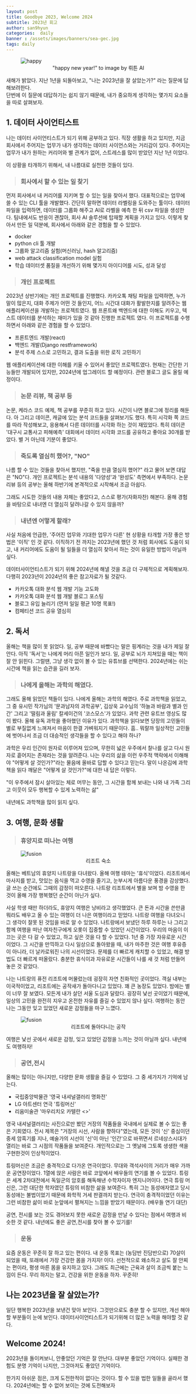 ```yaml
---
layout: post
title: Goodbye 2023, Welcome 2024 
subtitle: 2023년 회고
author: san9hyun
categories:  daily
banner : /assets/images/banners/sea-gec.jpg
tags: daily
---
```


<figure>
  <img src="/assets/images/contents/daily/2023/happy.png" alt="happy">
  <figcaption style="text-align:center;" >"happy new year!" to image by 뤼튼 AI</figcaption>
</figure>


새해가 밝았다. 지난 1년을 되돌아보고, "나는 2023년을 잘 살았는가?" 라는 질문에 답해보려한다.<br>
단번에 이 질문에 대답하기는 쉽지 않기 때문에, 내가 중요하게 생각하는 몇가지 요소들을 따로 살펴보자.

## 1. 데이터 사이언티스트
나는 데이터 사이언티스트가 되기 위해 공부하고 있다. 
직장 생활을 하고 있지만, 지금 회사에서 주어지는 업무가 내가 생각하는 데이터 사이언스와는 거리감이 있다.
주어지는 업무가 내가 원하는 커리어와 별 관계가 없어, 스트레스를 많이 받았던 지난 1년 이었다.

이 상황을 타개하기 위해서, 내 나름대로 실천한 것들이 있다.

> ### 회사에서 할 수 있는 일 찾기

먼저 회사에서 내 커리어를 지키며 할 수 있는 일을 찾아서 했다. 대표적으로는 업무에 쓸 수 있는 CLI 툴을 개발했다.
간단히 말하면 데이터 라벨링을 도와주는 툴이다. 데이터 파일을 입력하면, 데이터를 그룹화 해주고 AI로 라벨을 예측 한 뒤 csv 파일을 생성한다. 
팀내에서도 반응이 괜찮아, 회사 AI 솔루션에 탑재할 계획을 가지고 있다. 이렇게 찾아서 만든 일 덕분에, 회사에서 아래와 같은 경험을 할 수 있었다.

- docker 
- python cli 툴 개발
- 그룹화 알고리즘 실험(머신러닝, hash 알고리즘)
- web attack classification model 실험
- 학습 데이터셋 품질을 개선하기 위해 몇가지 아이디어를 시도, 성과 달성

> ### 개인 프로젝트

2023년 상반기에는 개인 프로젝트를 진행했다. 카카오톡 채팅 파일을 입력하면, 누가 말이 많은지, 대화 주제가 어떤 것 들인지, 어느 시간대 대화가 활발한지를
알려주는 웹 애플리케이션을 개발하는 프로젝트였다. 웹 프론트왜 백엔드에 대한 이해도 키우고, 텍스트 데이터를 분석하는 재미가 있을 것 같아 진행한 프로젝트 였다.
이 프로젝트를 수행하면서 아래와 같은 경험을 할 수 있었다.

- 프론트엔드 개발(react)
- 백엔드 개발(Django restframework)
- 분석 주제 스스로 고민하고, 결과 도출을 위한 로직 고민하기

웹 애플리케이션에 대한 이해를 키울 수 있어서 좋았던 프로젝트였다. 
현재는 간단한 기능들만 개발되어 있지만, 2024년에 업그레이드 할 예정이다. 관련 블로그 글도 올릴 예정이다.

> ### 논문 리뷰, 책 공부 등 

논문, 케라스 코드 예제, 책 공부를 꾸준히 하고 있다. 시간이 나면 블로그에 정리를 해둔다.
아 그리고 데이콘, 캐글에 있는 분석 코드들을 살펴보기도 했다. 특히 시각화 쪽 코드를 따라 작성해보고, 응용해서 다른 데이터를 시각화 하는 것이 재밌었다.
특히 데이콘 '대구시 교통사고 피해예측' 대회에서 데이터 시각화 코드를 공유하고 좋아요 30개를 받았다. 별 거 아닌데 기분이 좋았다.  

> ### 죽도록 열심히 했어?, "NO"

나름 할 수 있는 것들을 찾아서 했지만, "죽을 만큼 열심히 했어?" 라고 물어 보면 대답은 "NO"다.
개인 프로젝트는 분석 내용의 '다양성'과 '완성도' 측면에서 부족하다. 논문 리뷰 등의 공부는 올해 하반기에 본격적으로 시작해서 조금 아쉽다.

그래도 시도한 것들의 내용 자체는 좋았다고, 스스로 평가(자화자찬) 해본다.
올해 경험을 바탕으로 내녀엔 더 열심히 달려나갈 수 있지 않을까?

> ### 내년엔 어떻게 할래?

사실 처음에 언급한, '주어진 업무와 기대한 업무가 다른' 현 상황을 타개할 가장 좋은 방법은 '이직' 인 것 같다.
이직하기 전 까지는 2023년에 했던 것 처럼 회사에도 도움이 되고, 
내 커리어에도 도움이 될 일들을 더 열심히 찾아서 하는 것이 유일한 방법이 아닐까 싶다. 

데이터사이언티스트가 되기 위해 2024년에 해낼 것을 조금 더 구체적으로 계획해보자. 다행히 2023년이 2024년의 좋은 참고자료가 될 것같다.
- 카카오톡 대화 분석 웹 개발 기능 고도화
- 카카오톡 대화 분석 웹 개발 블로그 포스팅
- 블로그 유입 늘리기 (먼저 일일 평균 10명 목표!)
- 컴페티션 코드 공유 열심히

## 2. 독서
올해는 책을 많이 못 읽었다. 일, 공부 때문에 바빴다는 말은 핑계라는 것을 내가 제일 잘안다. 
아직 '독서'는 나에게 머리 아픈 일인가 보다. 일, 공부로 뇌가 지쳐있을 때는 책이 잘 안 읽힌다. 
그럴땐, 그냥 생각 없이 볼 수 있는 유튜브를 선택한다. 2024년에는 쉬는 시간에 책을 읽는 습관을 길러 보자.

> ### 나에게 올해는 과학의 해였다.

그래도 올해 읽었던 책들이 있다. 나에게 올해는 과학의 해였다. 주로 과학책을 읽었고, 그 중 유시민 작가님의 '문과남자의 과학공부', 김상욱 교수님의 '하늘과 바람과 별과 인간' 그리고 '떨림과 울림'
칼세이건의 '코스모스'가 있었다. 과학 관련 유트브 영상도 많이 봤다. 올해 유독 과학을 좋아했던 이유가 있다. 
과학책을 읽다보면 당장의 고민들이 별로 부질없게 느껴져서 마음이 한결 가벼워지기 때문이다. 
흠.. 뭐랄까 일상적인 고민들에 벗어나서 조금 더 대승적인 생각들을 할 수 있다고 해야 하나? 

과학은 우리 인간이 원자로 이루어져 있으며, 무한히 넓은 우주에서 찰나를 살고 다시 원자로 흩어지는
존재라는 것을 알려준다. 나는 우리의 삶을 이런 우주적 맥락에서 이해해야 "어떻게 살 것인가?"라는 물음에 올바로 답할 수 있다고 믿는다.
말이 나온김에 과학책을 읽다 깨달은 "어떻게 살 것인가?"에 대한 내 답은 이렇다.

"이 우주에서 잠시 살아있는 체로 머무는 동안, 그 시간을 함께 보내는 나와 내 가족 그리고 이웃이 모두 행복할 수 있게 노력하는 삶"

내년에도 과학책을 많이 읽지 싶다. 

## 3. 여행, 문화 생활

> ### 휴양지로 떠나는 여행

<figure>
  <img src="/assets/images/contents/daily/2023/fusion.jpg" alt="fusion">
  <figcaption style="text-align:center;" >리조트 숙소</figcaption>
</figure>

올해는 베트남의 휴양지 나트랑을 다녀왔다. 올해 여행 테마는 '휴식'이었다. 리조트에서 마사지를 받고, 맛있는 음식을 먹고
수영을 즐기고, 눈부시게 아름다운 풍경을 감상했다. 글 쓰는 순간에도 그때의 감정이 떠오른다. 
나트랑 리조트에서 별을 보며 밤 수영을 한 것이 올해 가장 행복했던 순간이 아닌가 싶다.

사실 학생 때만 하더라도, 휴양지 여행은 낭비라고 생각했었다. 큰 돈과 시간을 쓴만큼 뭐라도 배우고 올 수 있는 여행이 
더 나은 여행이라고 믿었다. 나트랑 여행을 다녀오니 그 생각이 잘못 된 것임을 바로 알 수 있었다. 
나트랑에서 보냈던 하루 하루는 나 그리고 함께 여행을 떠난 여자친구에게 오롯이 집중할 수 있었던 시간이었다. 
우리의 마음이 이끄는 곳은 다 갈 수 있었고, 하고 싶은 것을 다 할 수 있었다. 1년 중 가장 자유로운 시간이었다.
그 시간을 만끽하고 다시 일상으로 돌아왔을 때, 내가 마주한 것은 여행 후유증이 아니라, 더 날카로워진 나의 시선이었다.
문제를 더 빠르게 캐치할 수 있었고, 해결 방법도 더 빠르게 떠올랐다. 
충분한 휴식이과 자유로운 시간들이 나를 새 것 처럼 만들어 놓은 것 같았다. 

나는 나트랑의 퓨전 리조트에 머물렀는데 굉장히 자연 친화적인 곳이었다. 객실 내부는 이국적이었고, 
리조트에는 공작새가 돌아다니고 있었다. 꽤 큰 농장도 있었다. 밤에는 별이 너무 잘 보였다. 모든게 내가 살던 서울 도심과 달랐다. 
굉장히 낯선 곳이었기 때문에, 일상의 고민을 완전히 지우고 온전한 자유를 즐길 수 있었지 않나 싶다. 
여행하는 동안 나는 그동안 잊고 있었던 새로운 감정들을 마구 느꼈다. 

<figure>
  <img src="/assets/images/contents/daily/2023/fusion2.webp" alt="fusion">
  <figcaption style="text-align:center;" >리조트에 돌아다니는 공작</figcaption>
</figure>

여행은 낯선 곳에서 새로운 감정, 잊고 있었던 감정을 느끼는 것이 아닐까 싶다.
내년에도 여행하자!

> ### 공연,전시

올해는 많이는 아니지만, 다양한 문화 생활을 즐길 수 있었다. 그 중 세가지가 기억에 남는다. 
- 국립중앙박물관 '영국 내셔널갤러리 명화전' 
- LG 아트센터 연극 '튜링머신'
- 리움미술관 '마우리치오 카텔란 <<WE>>'

영국 내셔널갤러리는 사진으로만 봤던 거장의 작품들을 국내에서 실제로 볼 수 있는 좋은 기회였다.
전시 제목은 "거장의 시선, 사람을 향하다"였는데, 모든 것이 '신' 중심이던 중세 암흑기를 지나, 
예술가의 시선이 '신'이 아닌 '인간'으로 바뀌면서 르네상스시대가 열리는 바로 그 시점의 작품들을 보여준다.
개인적으로는 그 옛날에 그토록 생생한 색을 구현한것이 인상적이었다.

튜링머신은 조금은 충격적으로 다가온 연극이었다. 무대와 객석사이의 거리가 매우 가까운 공연장이었다. 
1열에 앉은 사람은 바로 코앞에서 배우들의 연기를 볼 수 있었다. 튜링은 세계 2차대전에서 독일군의 암호를 해독해낸 
수학자이자 엔지니어이다. 연극 튜링 머신은, 그런 대단한 학자였던 튜링의 비참한 삶을 보여준다. 
특히 그는 동성애자였고 당시 동성애는 불법이었기 때문에 화학적 거세 판결까지 받는다. 
연극이 충격적이었던 이유는 그런 비참한 삶이 바로 눈앞에서 펼쳐지는 느낌을 받았기 때문이다. (배우들 연기 대단)

공연, 전시를 보는 것도 겪어보지 못한 새로운 감정을 만날 수 있다는 점에서 여행과 비슷한 것 같다. 
내년에도 좋은 공연,전시를 찾아 볼 수 있기를!

> ### 운동

요즘 운동은 꾸준히 잘 하고 있는 편이다.
내 운동 목표는 (농담반 진담반으로) 70살이 되었을 때, 또래에서 가장 건강한 몸을 가지자! 이다.
선천적으로 왜소하고 살도 잘 안찌는 편이라, 평생 마른 몸을 유지하고 있다.
그래도 최근에는 근육과 살이 조금씩 붙는 느낌이 든다. 무리 하지는 말고, 건강을 위한 운동을 하자.
꾸준히!

## 나는 2023년을 잘 살았는가? 
일단 행복한 2023년을 보낸건 맞아 보인다.
그것만으로도 충분 할 수 있지만, 개선 해야할 부분들이 눈에 보인다.
데이터사이언티스트가 되기위해 더 많은 노력을 해야할 것 같다. 

## Welcome 2024!
2023년을 돌이켜보니, 안좋았던 기억은 잘 안난다. 대부분 좋았던 기억이다.
실패한 경험도 분명 기억이 나지만, 그것마저도 좋았던 기억이다.

한가지 아쉬운 점은, 크게 도전한적이 없다는 것이다.
할 수 있을 법한 일들을 골라서 했다. 2024년에는 할 수 없어 보이는 것에 도전해보자



